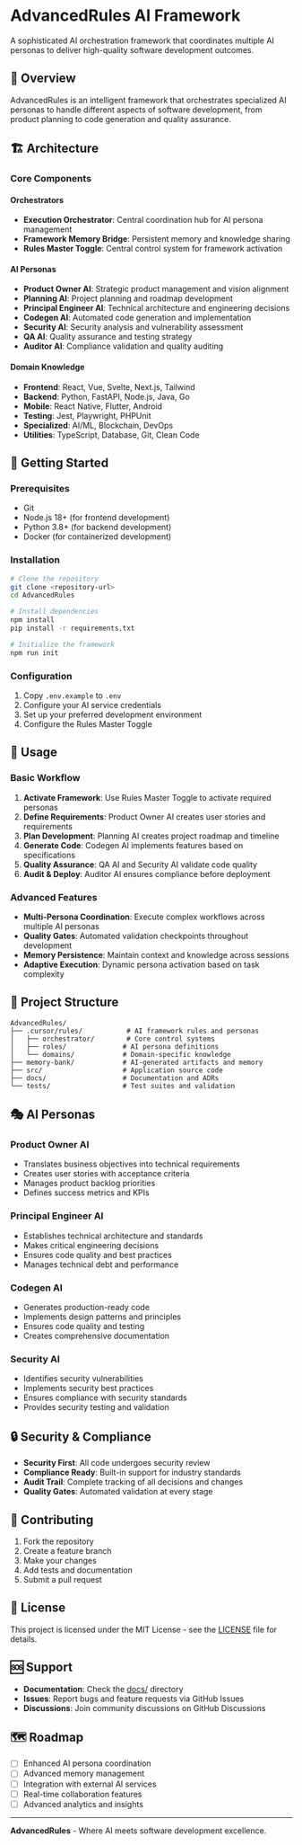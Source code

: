 # AdvancedRules AI Framework

A sophisticated AI orchestration framework that coordinates multiple AI personas to deliver high-quality software development outcomes.

## 🎯 Overview

AdvancedRules is an intelligent framework that orchestrates specialized AI personas to handle different aspects of software development, from product planning to code generation and quality assurance.

## 🏗️ Architecture

### Core Components

#### Orchestrators
- **Execution Orchestrator**: Central coordination hub for AI persona management
- **Framework Memory Bridge**: Persistent memory and knowledge sharing
- **Rules Master Toggle**: Central control system for framework activation

#### AI Personas
- **Product Owner AI**: Strategic product management and vision alignment
- **Planning AI**: Project planning and roadmap development
- **Principal Engineer AI**: Technical architecture and engineering decisions
- **Codegen AI**: Automated code generation and implementation
- **Security AI**: Security analysis and vulnerability assessment
- **QA AI**: Quality assurance and testing strategy
- **Auditor AI**: Compliance validation and quality auditing

#### Domain Knowledge
- **Frontend**: React, Vue, Svelte, Next.js, Tailwind
- **Backend**: Python, FastAPI, Node.js, Java, Go
- **Mobile**: React Native, Flutter, Android
- **Testing**: Jest, Playwright, PHPUnit
- **Specialized**: AI/ML, Blockchain, DevOps
- **Utilities**: TypeScript, Database, Git, Clean Code

## 🚀 Getting Started

### Prerequisites
- Git
- Node.js 18+ (for frontend development)
- Python 3.8+ (for backend development)
- Docker (for containerized development)

### Installation
```bash
# Clone the repository
git clone <repository-url>
cd AdvancedRules

# Install dependencies
npm install
pip install -r requirements.txt

# Initialize the framework
npm run init
```

### Configuration
1. Copy `.env.example` to `.env`
2. Configure your AI service credentials
3. Set up your preferred development environment
4. Configure the Rules Master Toggle

## 🔧 Usage

### Basic Workflow
1. **Activate Framework**: Use Rules Master Toggle to activate required personas
2. **Define Requirements**: Product Owner AI creates user stories and requirements
3. **Plan Development**: Planning AI creates project roadmap and timeline
4. **Generate Code**: Codegen AI implements features based on specifications
5. **Quality Assurance**: QA AI and Security AI validate code quality
6. **Audit & Deploy**: Auditor AI ensures compliance before deployment

### Advanced Features
- **Multi-Persona Coordination**: Execute complex workflows across multiple AI personas
- **Quality Gates**: Automated validation checkpoints throughout development
- **Memory Persistence**: Maintain context and knowledge across sessions
- **Adaptive Execution**: Dynamic persona activation based on task complexity

## 📁 Project Structure

```
AdvancedRules/
├── .cursor/rules/           # AI framework rules and personas
│   ├── orchestrator/        # Core control systems
│   ├── roles/              # AI persona definitions
│   └── domains/            # Domain-specific knowledge
├── memory-bank/            # AI-generated artifacts and memory
├── src/                    # Application source code
├── docs/                   # Documentation and ADRs
└── tests/                  # Test suites and validation
```

## 🎭 AI Personas

### Product Owner AI
- Translates business objectives into technical requirements
- Creates user stories with acceptance criteria
- Manages product backlog priorities
- Defines success metrics and KPIs

### Principal Engineer AI
- Establishes technical architecture and standards
- Makes critical engineering decisions
- Ensures code quality and best practices
- Manages technical debt and performance

### Codegen AI
- Generates production-ready code
- Implements design patterns and principles
- Ensures code quality and testing
- Creates comprehensive documentation

### Security AI
- Identifies security vulnerabilities
- Implements security best practices
- Ensures compliance with security standards
- Provides security testing and validation

## 🔒 Security & Compliance

- **Security First**: All code undergoes security review
- **Compliance Ready**: Built-in support for industry standards
- **Audit Trail**: Complete tracking of all decisions and changes
- **Quality Gates**: Automated validation at every stage

## 🤝 Contributing

1. Fork the repository
2. Create a feature branch
3. Make your changes
4. Add tests and documentation
5. Submit a pull request

## 📄 License

This project is licensed under the MIT License - see the [LICENSE](LICENSE) file for details.

## 🆘 Support

- **Documentation**: Check the [docs/](docs/) directory
- **Issues**: Report bugs and feature requests via GitHub Issues
- **Discussions**: Join community discussions on GitHub Discussions

## 🗺️ Roadmap

- [ ] Enhanced AI persona coordination
- [ ] Advanced memory management
- [ ] Integration with external AI services
- [ ] Real-time collaboration features
- [ ] Advanced analytics and insights

---

**AdvancedRules** - Where AI meets software development excellence.

